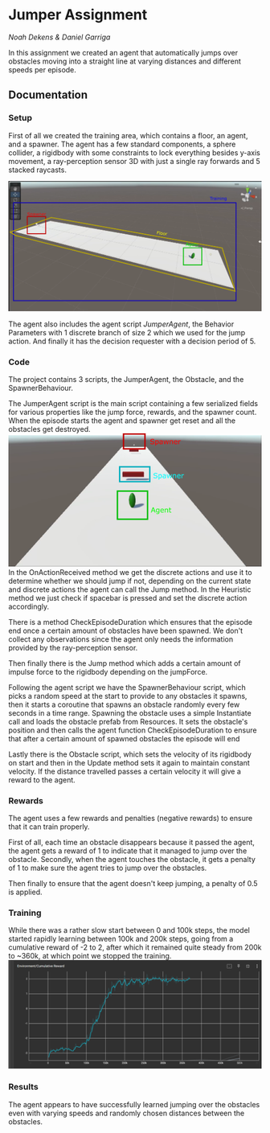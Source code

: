 # Jumper Assignment
*Noah Dekens & Daniel Garriga*

In this assignment we created an agent that automatically jumps over obstacles moving into a straight line at varying distances and different speeds per episode.

## Documentation

### Setup

First of all we created the training area, which contains a floor, an agent, and a spawner. The agent has a few standard components, a sphere collider, a rigidbody with some constraints to lock everything besides y-axis movement, a ray-perception sensor 3D with just a single ray forwards and 5 stacked raycasts.

![blueprint](blueprint.png)

The agent also includes the agent script *JumperAgent*, the Behavior Parameters with 1 discrete branch of size 2 which we used for the jump action. And finally it has the decision requester with a decision period of 5.

### Code

The project contains 3 scripts, the JumperAgent, the Obstacle, and the SpawnerBehaviour.

The JumperAgent script is the main script containing a few serialized fields for various properties like the jump force, rewards, and the spawner count. When the episode starts the agent and spawner get reset and all the obstacles get destroyed.
![inAction](inAction.png)
In the OnActionReceived method we get the discrete actions and use it to determine whether we should jump if not, depending on the current state and discrete actions the agent can call the Jump method. In the Heuristic method we just check if spacebar is pressed and set the discrete action accordingly.

There is a method CheckEpisodeDuration which ensures that the episode end once a certain amount of obstacles have been spawned. We don't collect any observations since the agent only needs the information provided by the ray-perception sensor.

Then finally there is the Jump method which adds a certain amount of impulse force to the rigidbody depending on the jumpForce.

Following the agent script we have the SpawnerBehaviour script, which picks a random speed at the start to provide to any obstacles it spawns, then it starts a coroutine that spawns an obstacle randomly every few seconds in a time range. Spawning the obstacle uses a simple Instantiate call and loads the obstacle prefab from Resources. It sets the obstacle's position and then calls the agent function CheckEpisodeDuration to ensure that after a certain amount of spawned obstacles the episode will end

Lastly there is the Obstacle script, which sets the velocity of its rigidbody on start and then in the Update method sets it again to maintain constant velocity. If the distance travelled passes a certain velocity it will give a reward to the agent.


### Rewards

The agent uses a few rewards and penalties (negative rewards) to ensure that it can train properly.

First of all, each time an obstacle disappears because it passed the agent, the agent gets a reward of 1 to indicate that it managed to jump over the obstacle. Secondly, when the agent touches the obstacle, it gets a penalty of 1 to make sure the agent tries to jump over the obstacles.

Then finally to ensure that the agent doesn't keep jumping, a penalty of 0.5 is applied.

### Training

While there was a rather slow start between 0 and 100k steps, the model started rapidly learning between 100k and 200k steps, going from a cumulative reward of -2 to 2, after which it remained quite steady from 200k to ~360k, at which point we stopped the training.
![data](graph.png)

### Results

The agent appears to have successfully learned jumping over the obstacles even with varying speeds and randomly chosen distances between the obstacles.